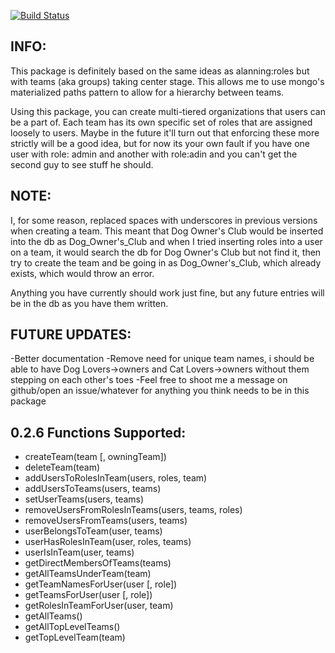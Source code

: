 [![Build Status](https://travis-ci.org/BRyeGmoney/meteor-teams.svg?branch=master)](https://travis-ci.org/BRyeGmoney/meteor-teams)

## INFO:
This package is definitely based on the same ideas as alanning:roles but with teams (aka groups) taking center stage. This allows me to use mongo's materialized paths pattern to allow for a hierarchy between teams.

Using this package, you can create multi-tiered organizations that users can be a part of. Each team has its own specific set of roles that are assigned loosely to users. Maybe in the future
it'll turn out that enforcing these more strictly will be a good idea, but for now its your own fault if you have one user with role: admin and another with role:adin and you can't get the
second guy to see stuff he should. 

## NOTE:
I, for some reason, replaced spaces with underscores in previous versions when creating a team. This meant that Dog Owner's Club would be inserted into the db as Dog_Owner\'s_Club and when
I tried inserting roles into a user on a team, it would search the db for Dog Owner's Club but not find it, then try to create the team and be going in as Dog_Owner\'s_Club, which already
exists, which would throw an error.

Anything you have currently should work just fine, but any future entries will be in the db as you have them written.


## FUTURE UPDATES:
-Better documentation
-Remove need for unique team names, i should be able to have Dog Lovers->owners and Cat Lovers->owners without them stepping on each other's toes
-Feel free to shoot me a message on github/open an issue/whatever for anything you think needs to be in this package

## 0.2.6 Functions Supported:
* createTeam(team [, owningTeam])
* deleteTeam(team)
* addUsersToRolesInTeam(users, roles, team)
* addUsersToTeams(users, teams)
* setUserTeams(users, teams)
* removeUsersFromRolesInTeams(users, teams, roles)
* removeUsersFromTeams(users, teams)
* userBelongsToTeam(user, teams)
* userHasRolesInTeam(user, roles, teams)
* userIsInTeam(user, teams)
* getDirectMembersOfTeams(teams)
* getAllTeamsUnderTeam(team)
* getTeamNamesForUser(user [, role])
* getTeamsForUser(user [, role])
* getRolesInTeamForUser(user, team)
* getAllTeams()
* getAllTopLevelTeams()
* getTopLevelTeam(team)
